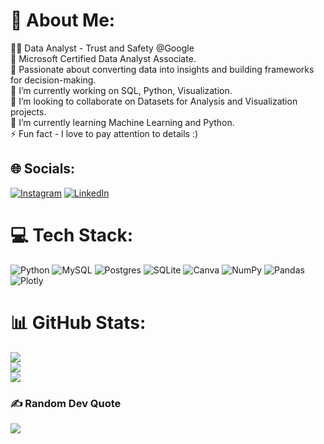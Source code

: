 
# 💫 About Me:

👩‍💻 Data Analyst - Trust and Safety @Google <br>
🚀 Microsoft Certified Data Analyst Associate. <br>
🎯 Passionate about converting data into insights and building frameworks for decision-making. <br>
🔭 I’m currently working on SQL, Python, Visualization. <br>
👯 I’m looking to collaborate on Datasets for Analysis and Visualization projects. <br>
🌱 I’m currently learning Machine Learning and Python. <br>
⚡ Fun fact - I love to pay attention to details :)


## 🌐 Socials:
[![Instagram](https://img.shields.io/badge/Instagram-%23E4405F.svg?logo=Instagram&logoColor=white)](https://instagram.com/https://www.instagram.com/_.tanyyy/) [![LinkedIn](https://img.shields.io/badge/LinkedIn-%230077B5.svg?logo=linkedin&logoColor=white)](https://linkedin.com/in/https://www.linkedin.com/in/tanya-moghe/) 

# 💻 Tech Stack:
![Python](https://img.shields.io/badge/python-3670A0?style=flat-square&logo=python&logoColor=ffdd54) ![MySQL](https://img.shields.io/badge/mysql-%2300f.svg?style=flat-square&logo=mysql&logoColor=white) ![Postgres](https://img.shields.io/badge/postgres-%23316192.svg?style=flat-square&logo=postgresql&logoColor=white) ![SQLite](https://img.shields.io/badge/sqlite-%2307405e.svg?style=flat-square&logo=sqlite&logoColor=white) ![Canva](https://img.shields.io/badge/Canva-%2300C4CC.svg?style=flat-square&logo=Canva&logoColor=white) ![NumPy](https://img.shields.io/badge/numpy-%23013243.svg?style=flat-square&logo=numpy&logoColor=white) ![Pandas](https://img.shields.io/badge/pandas-%23150458.svg?style=flat-square&logo=pandas&logoColor=white) ![Plotly](https://img.shields.io/badge/Plotly-%233F4F75.svg?style=flat-square&logo=plotly&logoColor=white)
# 📊 GitHub Stats:
![](https://github-readme-stats.vercel.app/api?username=tanya-tm&theme=radical&hide_border=true&include_all_commits=false&count_private=false)<br/>
![](https://github-readme-streak-stats.herokuapp.com/?user=tanya-tm&theme=radical&hide_border=true)<br/>
![](https://github-readme-stats.vercel.app/api/top-langs/?username=tanya-tm&theme=radical&hide_border=true&include_all_commits=false&count_private=false&layout=compact)

### ✍️ Random Dev Quote
![](https://quotes-github-readme.vercel.app/api?type=vetical&theme=radical)


<!-- Proudly created with GPRM ( https://gprm.itsvg.in ) -->

